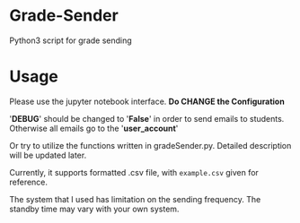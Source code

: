 # Grade-Sender
Python3 script for grade sending

# Usage
Please use the jupyter notebook interface. **Do CHANGE the Configuration**

'**DEBUG**' should be changed to '**False**' in order to send emails to students. Otherwise all emails go to the '**user_account**'

Or try to utilize the functions written in gradeSender.py. Detailed description will be updated later.

Currently, it supports formatted .csv file, with `example.csv` given for reference.

The system that I used has limitation on the sending frequency. The standby time may vary with your own system.
